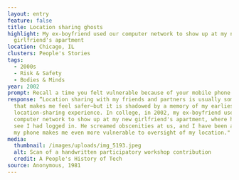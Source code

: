 ```yaml
---
layout: entry
feature: false
title: Location sharing ghosts
highlight: My ex-boyfriend used our computer network to show up at my new
  girlfriend's apartment
location: Chicago, IL
clusters: People's Stories
tags:
  - 2000s
  - Risk & Safety
  - Bodies & Minds
year: 2002
prompt: Recall a time you felt vulnerable because of your mobile phone.
response: “Location sharing with my friends and partners is usually something
  that makes me feel safer—but it is shadowed by a memory of my earliest
  location-sharing experience. In college, in 2002, my ex-boyfriend used our
  computer network to show up at my new girlfriend's apartment, where he could
  see I had logged in. He screamed obscenities at us, and I have been aware that
  my phone makes me even more vulnerable to oversight of my location."
media:
  thumbnail: /images/uploads/img_5193.jpeg
  alt: Scan of a handwritten participatory workshop contribution
  credit: A People's History of Tech
source: Anonymous, 1981
---
```


